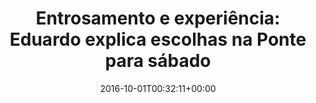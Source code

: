 ---
layout: post
title: "Entrosamento e experiência: Eduardo explica escolhas na Ponte para sábado "
date: 2016-10-01T00:32:11+00:00
external_link: "http://globoesporte.globo.com/sp/campinas-e-regiao/futebol/times/ponte-preta/noticia/2016/09/entrosamento-e-experiencia-eduardo-explica-escolhas-na-ponte-para-sabado.html"
categories: news globo.com
---